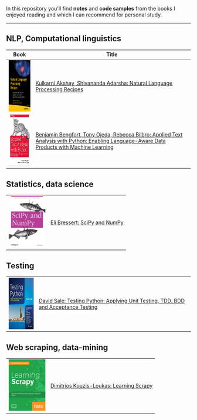In this repository you'll find **notes** and **code samples** from the books I enjoyed reading and which I can recommend for personal study.

---

## NLP, Computational linguistics
| Book              | Title              |
| ------------- |-------------|
|<img src="https://github.com/olegzinkevich/programming_books_notes_and_codes/raw/main/akshay_natural_language_processing/akshay_nlp.jpg" width="100" height="140"> | [Kulkarni Akshay, Shivananda Adarsha: Natural Language Processing Recipes](https://github.com/olegzinkevich/programming_books_notes_and_codes/tree/main/akshay_natural_language_processing)  |
|<img src="https://github.com/olegzinkevich/programming_books_notes_and_codes/blob/main/benjamin_bengfort_applied_text_analysis/bergfort_text_analysis.jpg" width="100" height="140">|[Benjamin Bengfort, Tony Ojeda, Rebecca Bilbro: Applied Text Analysis with Python: Enabling Language-Aware Data Products with Machine Learning](https://github.com/olegzinkevich/programming_books_notes_and_codes/tree/main/benjamin_bengfort_applied_text_analysis) |


## Statistics, data science
|               |               |
| ------------- |-------------|
|<img src="https://github.com/olegzinkevich/programming_books_notes_and_codes/blob/main/numpy_bressert/image.JPG" width="100" height="140"> | [Eli Bressert: SciPy and NumPy](https://github.com/olegzinkevich/programming_books_notes_and_codes/tree/main/numpy_bressert) |

## Testing
|               |               |
| ------------- |-------------|
| <img src="https://github.com/olegzinkevich/programming_books_notes_and_codes/raw/main/testing_david_sale/image.jpg" width="100" height="140"> | [David Sale: Testing Python: Applying Unit Testing, TDD, BDD and Acceptance Testing](https://github.com/olegzinkevich/programming_books_notes_and_codes/tree/main/testing_david_sale)  |

## Web scraping, data-mining

|               |               |
| ------------- |-------------|
| <img src="https://github.com/olegzinkevich/programming_books_notes_and_codes/blob/main/dimitrious_learning_scrapy/dimitrious_scrapy.png" width="100" height="140"> | [Dimitrios Kouzis-Loukas: Learning Scrapy](https://github.com/olegzinkevich/programming_books_notes_and_codes/tree/main/dimitrious_learning_scrapy)  |
